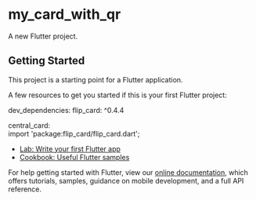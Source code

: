 # my_card_with_qr

A new Flutter project.

## Getting Started

This project is a starting point for a Flutter application.

A few resources to get you started if this is your first Flutter project:

dev_dependencies:
  flip_card: ^0.4.4

central_card:  
    import 'package:flip_card/flip_card.dart';

- [Lab: Write your first Flutter app](https://flutter.dev/docs/get-started/codelab)
- [Cookbook: Useful Flutter samples](https://flutter.dev/docs/cookbook)

For help getting started with Flutter, view our
[online documentation](https://flutter.dev/docs), which offers tutorials,
samples, guidance on mobile development, and a full API reference.
